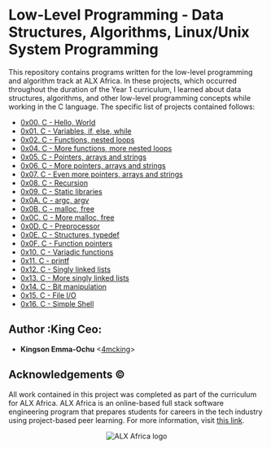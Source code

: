 # Low-Level Programming - Data Structures, Algorithms, Linux/Unix System Programming

This repository contains programs written for the low-level programming and
algorithm track at ALX Africa. In these projects, which  occurred
throughout the duration of the Year 1 curriculum, I learned about data
structures, algorithms, and other low-level programming concepts while
working in the C language. The specific list of projects contained follows:

* [0x00. C - Hello, World](./0x00-hello_world)
* [0x01. C - Variables, if, else, while](./0x01-variables_if_else_while)
* [0x02. C - Functions, nested loops](./0x02-functions_nested_loops)
* [0x04. C - More functions, more nested loops](./0x04-more_functions_nested_loops)
* [0x05. C - Pointers, arrays and strings](./0x05-pointers_arrays_strings)
* [0x06. C - More pointers, arrays and strings](./0x06-pointers_arrays_strings)
* [0x07. C - Even more pointers, arrays and strings](./0x06-pointers_arrays_strings)
* [0x08. C - Recursion](./0x07-recursion)
* [0x09. C - Static libraries](./0x08-static_libraries)
* [0x0A. C - argc, argv](./0x0A-argc_argv)
* [0x0B. C - malloc, free](./0x0B-malloc_free)
* [0x0C. C - More malloc, free](./0x0C-more_malloc_free)
* [0x0D. C - Preprocessor](./0x0D-preprocessor)
* [0x0E. C - Structures, typedef](./0x0E-structures_typedef)
* [0x0F. C - Function pointers](./0x0F-function_pointers)
* [0x10. C - Variadic functions](./0x10-variadic_functions)
* [0x11. C - printf](https://github.com/4mcking/printf)
* [0x12. C - Singly linked lists](./0x12-singly_linked_lists)
* [0x13. C - More singly linked lists](./0x13-more_singly_linked_lists)
* [0x14. C - Bit manipulation](./0x14-bit_manipulation)
* [0x15. C - File I/O](./0x15-file_io)
* [0x16. C - Simple Shell](https://github.com/4mcking/simple_shell)

## Author :King Ceo:

* __Kingson Emma-Ochu__ <[4mcking](https://github.com/4mcking)>

## Acknowledgements ©️

All work contained in this project was completed as part of the curriculum for
ALX Africa. ALX Africa is an online-based full stack software
engineering program that prepares students for careers in the tech industry
using project-based peer learning. For more information, visit
[this link](https://www.alxafrica.com/).

<p align="center">
  <img
    src="https://www.alxafrica.com/wp-content/uploads/2022/01/header-logo.png"
    alt="ALX Africa logo">
</p>

